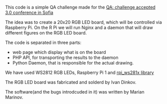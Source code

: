 This code is a simple QA challenge made for the [QA: challenge accepted 3.0 conference in Sofia](http://qachallengeaccepted.com/)

The idea was to create a 20x20 RGB LED board, which will be controlled via Raspberry Pi. On the R Pi we will run Nginx and a daemon that will draw different figures on the RGB LED board.

The code is separated in three parts:
- web page which display what is on the board
- PHP API, for transporting the results to the daemon
- Python Daemon, that is responsible for the actual drawing.

We have used WS2812 RGB LEDs, Raspberry Pi 1 and [rpi_ws281x library](https://github.com/jgarff/rpi_ws281x)

The RGB LED board was fabricated and solderd by Ivan Dinkov.

The software(and the bugs introdcuded in it) was written by Marian Marinov.
